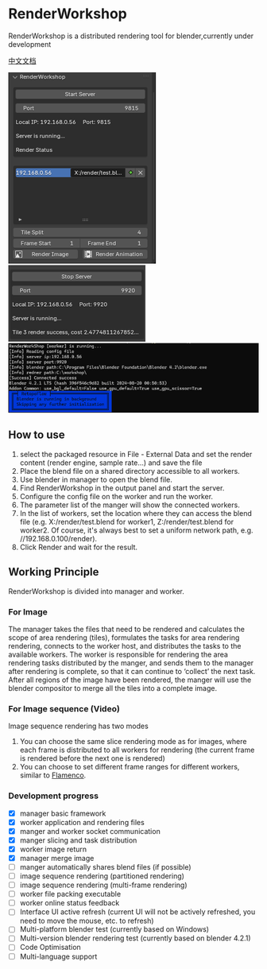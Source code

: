 # RenderWorkshop

RenderWorkshop is a distributed rendering tool for blender,currently under development

[中文文档](./README_zh.md)

![manager](./img/manager.png)
![manager-render](./img/manager-render.png)
![worker](./img/worker.png)

How to use
---
1. select the packaged resource in File - External Data and set the render content (render engine, sample rate...) and save the file
2. Place the blend file on a shared directory accessible to all workers.
3. Use blender in manager to open the blend file.
4. Find RenderWorkshop in the output panel and start the server.
5. Configure the config file on the worker and run the worker.
6. The parameter list of the manger will show the connected workers.
7. In the list of workers, set the location where they can access the blend file (e.g. X:/render/test.blend for worker1, Z:/render/test.blend for worker2. Of course, it's always best to set a uniform network path, e.g. //192.168.0.100/render). 
8. Click Render and wait for the result.

Working Principle
---
RenderWorkshop is divided into manager and worker.

### For Image
The manager takes the files that need to be rendered and calculates the scope of area rendering (tiles), formulates the tasks for area rendering rendering, connects to the worker host, and distributes the tasks to the available workers.
The worker is responsible for rendering the area rendering tasks distributed by the manger, and sends them to the manager after rendering is complete, so that it can continue to ‘collect’ the next task.
After all regions of the image have been rendered, the manger will use the blender compositor to merge all the tiles into a complete image.

### For Image sequence (Video)
Image sequence rendering has two modes
1. You can choose the same slice rendering mode as for images, where each frame is distributed to all workers for rendering (the current frame is rendered before the next one is rendered)
2. You can choose to set different frame ranges for different workers, similar to [Flamenco](https://flamenco.blender.org/).


### Development progress
 - [x] manager basic framework
 - [x] worker application and rendering files
 - [x] manger and worker socket communication
 - [x] manger slicing and task distribution
 - [x] worker image return
 - [x] manager merge image
 - [ ] manger automatically shares blend files (if possible)
 - [ ] image sequence rendering (partitioned rendering)
 - [ ] image sequence rendering (multi-frame rendering)
 - [ ] worker file packing executable
 - [ ] worker online status feedback
 - [ ] Interface UI active refresh (current UI will not be actively refreshed, you need to move the mouse, etc. to refresh)
 - [ ] Multi-platform blender test (currently based on Windows)
 - [ ] Multi-version blender rendering test (currently based on blender 4.2.1)
 - [ ] Code Optimisation
 - [ ] Multi-language support